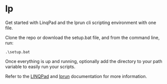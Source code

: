 # lp
Get started with LinqPad and the lprun cli scripting environment with one file.

Clone the repo or download the setup.bat file, and from the command line, run:

```
.\setup.bat
```

Once everything is up and running, optionally add the directory to your path variable to easily run your scripts.

Refer to the [LINQPad](https://www.linqpad.net/) and [lprun](https://www.linqpad.net/lprun.aspx) documentation for more information.

